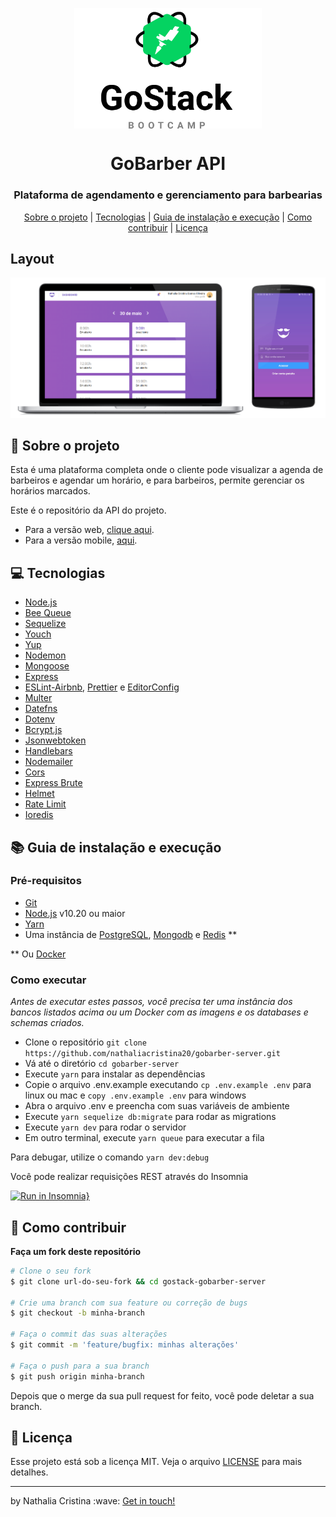 <p align="center">
    <img width="300" align="center" src=".github/gostack.svg">   
</p>

<h1 align="center">
    GoBarber API
</h1>

<h3 align="center">
Plataforma de agendamento e gerenciamento para barbearias
</h3>

<p align="center">
  <a href="#rocket-sobre-o-projeto">Sobre o projeto</a> | <a href="#computer-tecnologias">Tecnologias</a> | <a href="#books-guia-de-instalação-e-execução">Guia de instalação e execução</a> | <a href="#pencil-como-contribuir">Como contribuir</a> | <a href="#page_with_curl-licença">Licença</a>
</p>

## Layout

<img src=".github/gobarber.png">

## :rocket: Sobre o projeto

<p>Esta é uma plataforma completa onde o cliente pode visualizar a agenda de barbeiros e agendar um horário, 
e para barbeiros, permite gerenciar os horários marcados.</p> 

<p>Este é o repositório da API do projeto.</p>
<ul>
  <li>Para a versão web, <a href="https://github.com/nathaliacristina20/gobarber-web">clique aqui</a>.</li>
  <li>Para a versão mobile, <a href="https://github.com/nathaliacristina20/gobarber-mobile">aqui</a>.</li>
</ul>

## :computer: Tecnologias
    
- [Node.js](https://nodejs.org/en/)
- [Bee Queue](https://github.com/bee-queue/bee-queue)
- [Sequelize](https://sequelize.org/)
- [Youch](https://github.com/poppinss/youch)
- [Yup](https://github.com/jquense/yup)
- [Nodemon](https://nodemon.io/) 
- [Mongoose](https://mongoosejs.com/)
- [Express](https://expressjs.com/pt-br/)
- [ESLint-Airbnb](https://eslint.org/), [Prettier](https://prettier.io/) e [EditorConfig](https://editorconfig.org/)
- [Multer](https://github.com/expressjs/multer)
- [Datefns](https://date-fns.org/)
- [Dotenv](https://github.com/motdotla/dotenv)
- [Bcrypt.js](https://github.com/dcodeIO/bcrypt.js/)
- [Jsonwebtoken](https://github.com/auth0/node-jsonwebtoken)
- [Handlebars](https://handlebarsjs.com/)
- [Nodemailer](https://nodemailer.com/about/)
- [Cors](https://github.com/expressjs/cors)
- [Express Brute](https://github.com/AdamPflug/express-brute)
- [Helmet](https://github.com/helmetjs/helmet)
- [Rate Limit](https://github.com/iugu/rate-limiting)
- [Ioredis](https://github.com/luin/ioredis)

## :books: Guia de instalação e execução

### Pré-requisitos

- [Git](https://git-scm.com/)
- [Node.js](https://nodejs.org/en/) v10.20 ou maior
- [Yarn](https://yarnpkg.com/)
- Uma instância de [PostgreSQL](https://www.postgresql.org/), [Mongodb](https://www.mongodb.com/) e [Redis](https://redis.io/) **

** Ou [Docker](https://www.docker.com/) 

### Como executar

<i>Antes de executar estes passos, você precisa ter uma instância dos bancos listados acima ou um Docker com as imagens e os databases e schemas criados.</i>

- Clone o repositório ```git clone https://github.com/nathaliacristina20/gobarber-server.git```
- Vá até o diretório ```cd gobarber-server```
- Execute ```yarn``` para instalar as dependências
- Copie o arquivo .env.example executando ```cp .env.example .env``` para linux ou mac e ```copy .env.example .env``` para windows
- Abra o arquivo .env e preencha com suas variáveis de ambiente
- Execute ```yarn sequelize db:migrate``` para rodar as migrations 
- Execute ```yarn dev``` para rodar o servidor
- Em outro terminal, execute ```yarn queue``` para executar a fila

Para debugar, utilize o comando ```yarn dev:debug```

Você pode realizar requisições REST através do Insomnia

[![Run in Insomnia}](https://insomnia.rest/images/run.svg)](https://insomnia.rest/run/?label=GoBarber&uri=https%3A%2F%2Fraw.githubusercontent.com%2Fnathaliacristina20%2Fgostack-gobarber-server%2Fmaster%2Finsomnia.json)

## :pencil: Como contribuir

<b>Faça um fork deste repositório</b>

```bash
# Clone o seu fork
$ git clone url-do-seu-fork && cd gostack-gobarber-server

# Crie uma branch com sua feature ou correção de bugs
$ git checkout -b minha-branch

# Faça o commit das suas alterações
$ git commit -m 'feature/bugfix: minhas alterações'

# Faça o push para a sua branch
$ git push origin minha-branch
```

Depois que o merge da sua pull request for feito, você pode deletar a sua branch.

## :page_with_curl: Licença

Esse projeto está sob a licença MIT. Veja o arquivo <a href="https://github.com/nathaliacristina20/be-the-hero/blob/master/LICENSE">LICENSE</a> para mais detalhes.

<hr />
<p>by Nathalia Cristina :wave: <a href="https://linktr.ee/nathaliacristina20">Get in touch!</a></p>
